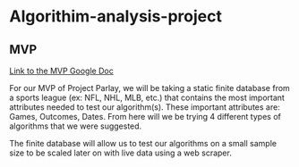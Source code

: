 # Algorithim-analysis-project

## MVP
[Link to the MVP Google Doc](https://docs.google.com/document/d/13wJoVv6TtfDdh3ldmpE6DFQjKy5D8gcNz_RNbGRM4Nw/edit?usp=sharing)

For our MVP of Project Parlay, we will be taking a static finite database from a sports league (ex: NFL, NHL, MLB, etc.) that contains the most important attributes needed to test our algorithm(s). These important attributes are: Games, Outcomes, Dates. From here will we be trying 4 different types of algorithms that we were suggested.

The finite database will allow us to test our algorithms on a small sample size to be scaled later on with live data using a web scraper. 
